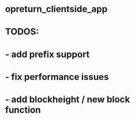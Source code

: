 # opreturn_clientside_app
#
# TODOS:
# - add prefix support
# - fix performance issues
# - add blockheight / new block function
